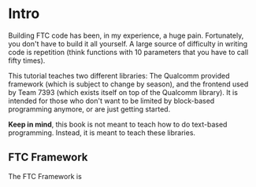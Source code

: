 # Intro

Building FTC code has been, in my experience, a huge pain. Fortunately, you don't have to build it all yourself. A large source of difficulty in writing code is repetition (think functions with 10 parameters that you have to call fifty times).

This tutorial teaches two different libraries: The Qualcomm provided framework (which is subject to change by season), and the frontend used by Team 7393 (which exists itself on top of the Qualcomm library). It is intended for those who don't want to be limited by block-based programming anymore, or are just getting started.

**Keep in mind**, this book is not meant to teach how to do text-based programming. Instead, it is meant to teach these libraries.

## FTC Framework

The FTC Framework is
